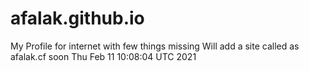 # afalak.github.io
My Profile for internet with few things missing
Will add a site called as afalak.cf soon
Thu Feb 11 10:08:04 UTC 2021
